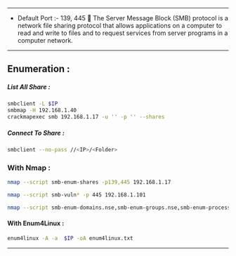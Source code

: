 - - -
- Default Port :- 139, 445
👻️ The Server Message Block (SMB) protocol is a network file sharing protocol 
that allows applications on a computer to read and write to files and to request services from server programs in a computer network. 
- - -
## Enumeration : 

##### List All Share : 
```sh
smbclient -L $IP
smbmap -H 192.168.1.40
crackmapexec smb 192.168.1.17 -u '' -p '' --shares
```

##### Connect To Share : 
```sh
smbclient --no-pass //<IP>/<Folder>
```


### With Nmap : 

```sh
nmap --script smb-enum-shares -p139,445 192.168.1.17
```

```sh
nmap --script smb-vuln* -p 445 192.168.1.101
```

```sh
nmap --script smb-enum-domains.nse,smb-enum-groups.nse,smb-enum-processes.nse,smb-enum-sessions.nse,smb-enum-shares.nse,smb-enum-users.nse,smb-ls.nse,smb-mbenum.nse,smb-os-discovery.nse,smb-print-text.nse,smb-psexec.nse,smb-security-mode.nse,smb-server-stats.nse,smb-system-info.nse,smb-vuln-conficker.nse,smb-vuln-cve2009-3103.nse,smb-vuln-ms06-025.nse,smb-vuln-ms07-029.nse,smb-vuln-ms08-067.nse,smb-vuln-ms10-054.nse,smb-vuln-ms10-061.nse,smb-vuln-regsvc-dos.nse -p 139,445 $IP
```

#### With Enum4Linux :

```sh
enum4linux -A -a  $IP -oA enum4linux.txt
```

- - -

